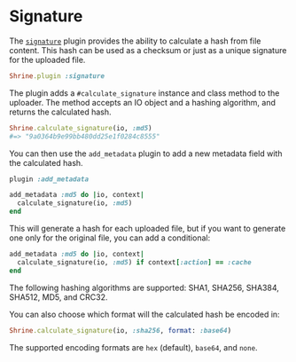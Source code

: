 # Signature

The [`signature`][signature] plugin provides the ability to calculate a hash
from file content. This hash can be used as a checksum or just as a unique
signature for the uploaded file.

```rb
Shrine.plugin :signature
```

The plugin adds a `#calculate_signature` instance and class method to the
uploader. The method accepts an IO object and a hashing algorithm, and returns
the calculated hash.

```rb
Shrine.calculate_signature(io, :md5)
#=> "9a0364b9e99bb480dd25e1f0284c8555"
```

You can then use the `add_metadata` plugin to add a new metadata field with the
calculated hash.

```rb
plugin :add_metadata

add_metadata :md5 do |io, context|
  calculate_signature(io, :md5)
end
```

This will generate a hash for each uploaded file, but if you want to generate
one only for the original file, you can add a conditional:

```rb
add_metadata :md5 do |io, context|
  calculate_signature(io, :md5) if context[:action] == :cache
end
```

The following hashing algorithms are supported: SHA1, SHA256, SHA384, SHA512,
MD5, and CRC32.

You can also choose which format will the calculated hash be encoded in:

```rb
Shrine.calculate_signature(io, :sha256, format: :base64)
```

The supported encoding formats are `hex` (default), `base64`, and `none`.

[signature]: /lib/shrine/plugins/signature.rb
